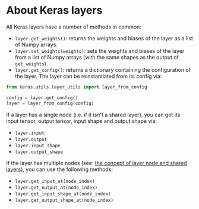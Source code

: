 # About Keras layers

All Keras layers have a number of methods in common:

- `layer.get_weights()`: returns the weights and biases of the layer as a list of Numpy arrays.
- `layer.set_weights(weights)`: sets the weights and biases of the layer from a list of Numpy arrays (with the same shapes as the output of `get_weights`).
- `layer.get_config()`: returns a dictionary containing the configuration of the layer. The layer can be reinstantiated from its config via:
```python
from keras.utils.layer_utils import layer_from_config

config = layer.get_config()
layer = layer_from_config(config)
```

If a layer has a single node (i.e. if it isn't a shared layer), you can get its input tensor, output tensor, input shape and output shape via:

- `layer.input`
- `layer.output`
- `layer.input_shape`
- `layer.output_shape`

If the layer has multiple nodes (see: [the concept of layer node and shared layers](/getting-started/functional-api-guide/#the-concept-of-layer-node)), you can use the following methods:

- `layer.get_input_at(node_index)`
- `layer.get_output_at(node_index)`
- `layer.get_input_shape_at(node_index)`
- `layer.get_output_shape_at(node_index)`
